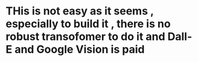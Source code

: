 # THis is not easy as it seems , especially to build it , there is no robust transofomer to do it and Dall-E and Google Vision is paid 
